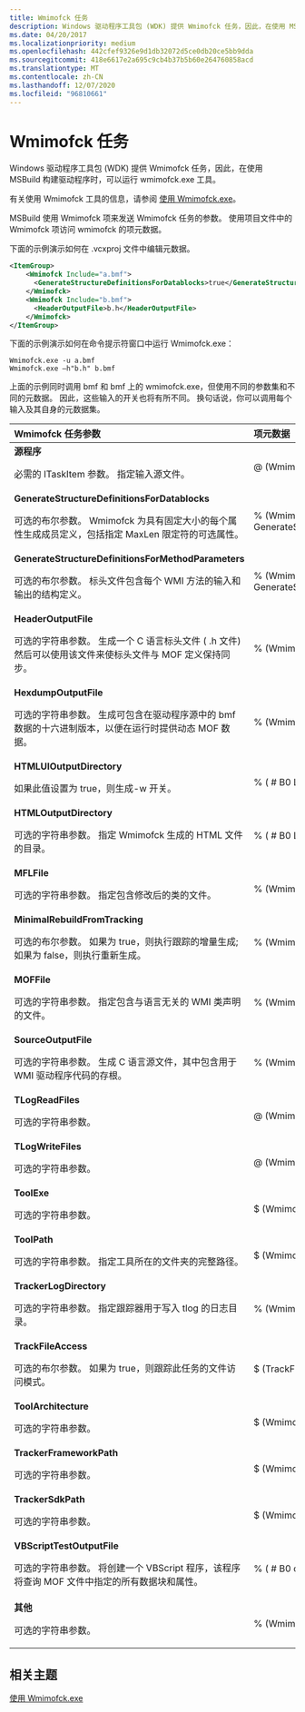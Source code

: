 ```yaml
---
title: Wmimofck 任务
description: Windows 驱动程序工具包 (WDK) 提供 Wmimofck 任务，因此，在使用 MSBuild 构建驱动程序时，可以运行 wmimofck.exe 工具。
ms.date: 04/20/2017
ms.localizationpriority: medium
ms.openlocfilehash: 442cfef9326e9d1db32072d5ce0db20ce5bb9dda
ms.sourcegitcommit: 418e6617e2a695c9cb4b37b5b60e264760858acd
ms.translationtype: MT
ms.contentlocale: zh-CN
ms.lasthandoff: 12/07/2020
ms.locfileid: "96810661"
---
```

# <a name="wmimofck-task"></a>Wmimofck 任务


Windows 驱动程序工具包 (WDK) 提供 Wmimofck 任务，因此，在使用 MSBuild 构建驱动程序时，可以运行 wmimofck.exe 工具。

有关使用 Wmimofck 工具的信息，请参阅 [使用 Wmimofck.exe](../kernel/using-wmimofck-exe.md)。

MSBuild 使用 Wmimofck 项来发送 Wmimofck 任务的参数。 使用项目文件中的 Wmimofck 项访问 wmimofck 的项元数据。

下面的示例演示如何在 .vcxproj 文件中编辑元数据。

```XML
<ItemGroup>
    <Wmimofck Include="a.bmf">
      <GenerateStructureDefinitionsForDatablocks>true</GenerateStructureDefinitionsForDatablocks>
    </Wmimofck>
    <Wmimofck Include="b.bmf">
      <HeaderOutputFile>b.h</HeaderOutputFile>
    </Wmimofck>
</ItemGroup>
```

下面的示例演示如何在命令提示符窗口中运行 Wmimofck.exe：

```
Wmimofck.exe -u a.bmf
Wmimofck.exe –h"b.h" b.bmf
```

上面的示例同时调用 bmf 和 bmf 上的 wmimofck.exe，但使用不同的参数集和不同的元数据。 因此，这些输入的开关也将有所不同。 换句话说，你可以调用每个输入及其自身的元数据集。

<table>
<colgroup>
<col width="33%" />
<col width="33%" />
<col width="33%" />
</colgroup>
<thead>
<tr class="header">
<th align="left">Wmimofck 任务参数</th>
<th align="left">项元数据</th>
<th align="left">工具切换</th>
</tr>
</thead>
<tbody>
<tr class="odd">
<td align="left"><strong>源程序</strong>
<p>必需的 ITaskItem 参数。 指定输入源文件。</p></td>
<td align="left">@ (Wmimofck) </td>
<td align="left"></td>
</tr>
<tr class="even">
<td align="left"><strong>GenerateStructureDefinitionsForDatablocks</strong>
<p>可选的布尔参数。 Wmimofck 为具有固定大小的每个属性生成成员定义，包括指定 MaxLen 限定符的可选属性。</p></td>
<td align="left">% (Wmimofck. GenerateStructureDefinitionsForDatablocks) </td>
<td align="left"><strong>-u</strong></td>
</tr>
<tr class="odd">
<td align="left"><strong>GenerateStructureDefinitionsForMethodParameters</strong>
<p>可选的布尔参数。 标头文件包含每个 WMI 方法的输入和输出的结构定义。</p></td>
<td align="left">% (Wmimofck. GenerateStructureDefinitionsForMethodParameters) </td>
<td align="left"><strong>-m</strong></td>
</tr>
<tr class="even">
<td align="left"><strong>HeaderOutputFile</strong>
<p>可选的字符串参数。 生成一个 C 语言标头文件 ( .h 文件) 然后可以使用该文件来使标头文件与 MOF 定义保持同步。</p></td>
<td align="left">% (Wmimofck. HeaderOutputFile) </td>
<td align="left"><strong>-h</strong><em>Filename</em></td>
</tr>
<tr class="odd">
<td align="left"><strong>HexdumpOutputFile</strong>
<p>可选的字符串参数。 生成可包含在驱动程序源中的 bmf 数据的十六进制版本，以便在运行时提供动态 MOF 数据。</p></td>
<td align="left">% (Wmimofck. HexdumpOutputFile) </td>
<td align="left"><strong>-x</strong><em>Filename</em></td>
</tr>
<tr class="even">
<td align="left"><strong>HTMLUIOutputDirectory</strong>
<p>如果此值设置为 true，则生成-w 开关。</p></td>
<td align="left">% ( # B0 LUIOutputDirectory) </td>
<td align="left"></td>
</tr>
<tr class="odd">
<td align="left"><strong>HTMLOutputDirectory</strong>
<p>可选的字符串参数。 指定 Wmimofck 生成的 HTML 文件的目录。</p></td>
<td align="left">% ( # B0 LOutputDirectory) </td>
<td align="left"><strong>-w</strong><em>目录</em></td>
</tr>
<tr class="even">
<td align="left"><strong>MFLFile</strong>
<p>可选的字符串参数。 指定包含修改后的类的文件。</p></td>
<td align="left">% (Wmimofck. MFLFile) </td>
<td align="left"><strong>-z</strong><em>MFLFile</em></td>
</tr>
<tr class="odd">
<td align="left"><strong>MinimalRebuildFromTracking</strong>
<p>可选的布尔参数。 如果为 true，则执行跟踪的增量生成;如果为 false，则执行重新生成。</p></td>
<td align="left">% (Wmimofck. MinimalRebuildFromTracking) </td>
<td align="left"></td>
</tr>
<tr class="even">
<td align="left"><strong>MOFFile</strong>
<p>可选的字符串参数。 指定包含与语言无关的 WMI 类声明的文件。</p></td>
<td align="left">% (Wmimofck. MOFFile) </td>
<td align="left"><strong>-y</strong><em>MOFFile</em></td>
</tr>
<tr class="odd">
<td align="left"><strong>SourceOutputFile</strong>
<p>可选的字符串参数。 生成 C 语言源文件，其中包含用于 WMI 驱动程序代码的存根。</p></td>
<td align="left">% (Wmimofck. SourceOutputFile) </td>
<td align="left"><strong>-c</strong><em>文件名</em></td>
</tr>
<tr class="even">
<td align="left"><strong>TLogReadFiles</strong>
<p>可选的字符串参数。</p></td>
<td align="left">@ (WmimofckTLogReadFiles) </td>
<td align="left"></td>
</tr>
<tr class="odd">
<td align="left"><strong>TLogWriteFiles</strong>
<p>可选的字符串参数。</p></td>
<td align="left">@ (WmimofckTLogWriteFiles) </td>
<td align="left"></td>
</tr>
<tr class="even">
<td align="left"><strong>ToolExe</strong>
<p>可选的字符串参数。</p></td>
<td align="left">$ (WmimofckToolExe) </td>
<td align="left"></td>
</tr>
<tr class="odd">
<td align="left"><strong>ToolPath</strong>
<p>可选的字符串参数。 指定工具所在的文件夹的完整路径。</p></td>
<td align="left">$ (WmimofckToolPath) </td>
<td align="left"></td>
</tr>
<tr class="even">
<td align="left"><strong>TrackerLogDirectory</strong>
<p>可选的字符串参数。 指定跟踪器用于写入 tlog 的日志目录。</p></td>
<td align="left">% (Wmimofck. TrackerLogDirectory) </td>
<td align="left"></td>
</tr>
<tr class="odd">
<td align="left"><strong>TrackFileAccess</strong>
<p>可选的布尔参数。 如果为 true，则跟踪此任务的文件访问模式。</p></td>
<td align="left">$ (TrackFileAccess) </td>
<td align="left"></td>
</tr>
<tr class="even">
<td align="left"><strong>ToolArchitecture</strong>
<p>可选的字符串参数。</p></td>
<td align="left">$ (WmimofckToolArchitecture) </td>
<td align="left"></td>
</tr>
<tr class="odd">
<td align="left"><strong>TrackerFrameworkPath</strong>
<p>可选的字符串参数。</p></td>
<td align="left">$ (WmimofckTrackerFrameworkPath) </td>
<td align="left"></td>
</tr>
<tr class="even">
<td align="left"><strong>TrackerSdkPath</strong>
<p>可选的字符串参数。</p></td>
<td align="left">$ (WmimofckTrackerSdkPath) </td>
<td align="left"></td>
</tr>
<tr class="odd">
<td align="left"><strong>VBScriptTestOutputFile</strong>
<p>可选的字符串参数。 将创建一个 VBScript 程序，该程序将查询 MOF 文件中指定的所有数据块和属性。</p></td>
<td align="left">% ( # B0 criptTestOutputFile) </td>
<td align="left"><strong>-t</strong><em>Filename</em></td>
</tr>
<tr class="even">
<td align="left"><strong>其他</strong>
<p>可选的字符串参数。</p></td>
<td align="left">% (Wmimofck. 其他) </td>
<td align="left"></td>
</tr>
</tbody>
</table>

 

## <a name="span-idrelated_topicsspanrelated-topics"></a><span id="related_topics"></span>相关主题


[使用 Wmimofck.exe](../kernel/using-wmimofck-exe.md)

 

